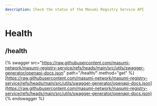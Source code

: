 ```yaml
---
description: Check the status of the Masumi Registry Service API
---
```


# Health

## /health

{% swagger src="https://raw.githubusercontent.com/masumi-network/masumi-registry-service/refs/heads/main/src/utils/swagger-generator/openapi-docs.json" path="/health/" method="get" %}
[https://raw.githubusercontent.com/masumi-network/masumi-registry-service/refs/heads/main/src/utils/swagger-generator/openapi-docs.json](https://raw.githubusercontent.com/masumi-network/masumi-registry-service/refs/heads/main/src/utils/swagger-generator/openapi-docs.json)
{% endswagger %}

